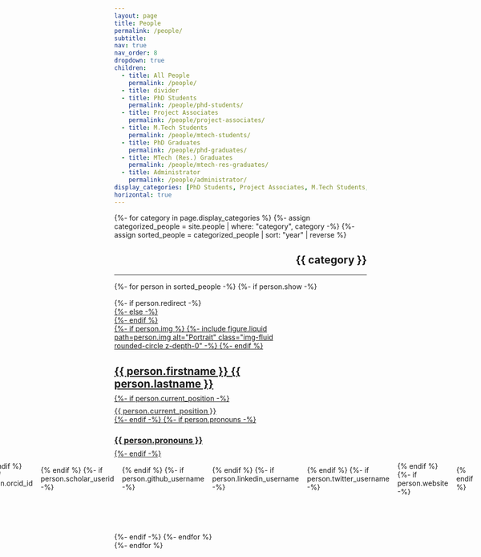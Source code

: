 ```yaml
---
layout: page
title: People
permalink: /people/
subtitle:
nav: true
nav_order: 8
dropdown: true
children:
  - title: All People
    permalink: /people/
  - title: divider
  - title: PhD Students
    permalink: /people/phd-students/
  - title: Project Associates
    permalink: /people/project-associates/
  - title: M.Tech Students
    permalink: /people/mtech-students/
  - title: PhD Graduates
    permalink: /people/phd-graduates/
  - title: MTech (Res.) Graduates
    permalink: /people/mtech-res-graduates/
  - title: Administrator
    permalink: /people/administrator/
display_categories: [PhD Students, Project Associates, M.Tech Students, PhD Graduates, MTech (Res.) Graduates, Administrator]
horizontal: true
---
```


<style>
.people .grid {
  display: flex;
  flex-wrap: wrap;
  justify-content: flex-start;
  align-items: stretch;
  gap: 1rem;
}

.people .grid-item {
  display: flex;
  flex-direction: column;
  align-items: stretch;
  flex: 1 1 300px; /* Allow items to grow/shrink with minimum width */
  max-width: 350px; /* Prevent items from becoming too wide */
  height: 450px;
}

.people .card {
  height: 100%;
  display: flex;
  flex-direction: column;
  justify-content: space-between;
}

.people .card-body {
  flex-grow: 1;
  display: flex;
  flex-direction: column;
  justify-content: center;
  align-items: center;
  text-align: center;
  padding: 1rem;
}

.people .card-title {
  margin-bottom: 0.5rem;
}

.people .card-icons {
  display: flex;
  justify-content: center;
  align-items: center;
  gap: 0.5rem;
  margin: 0.5rem 0;
}

.people .card-text {
  margin-top: 0.5rem;
  margin-bottom: 0;
}
</style>

<!-- <hr style="border-top: 1px solid #bbb;"> -->

<!-- pages/people.md -->
<div class="people">
  <!-- Display categorized people except Alumni -->
  {%- for category in page.display_categories %}
      <!-- <h2 class="category">{{ category }}</h2> -->
      {%- assign categorized_people = site.people | where: "category", category -%}
      {%- assign sorted_people = categorized_people | sort: "year" | reverse %}
      <h2 style="text-align: right;">{{ category }}</h2>    <hr>
      <div class="grid">
        {%- for person in sorted_people -%}
          {%- if person.show -%}
            <!-- Custom alumni display with current_position -->
            <div class="grid-item">
              {%- if person.redirect -%}
                <a href="{{ person.redirect }}">
              {%- else -%}
                <a href="{{ person.url | relative_url }}">
              {%- endif %}
                <div class="card hoverable">
                  {%- if person.img %}
                    {%- include figure.liquid
                      path=person.img
                      alt="Portrait"
                      class="img-fluid rounded-circle z-depth-0"
                    -%}
                  {%- endif %}
                  <h2 class="card-title text-capitalize">
                    {{ person.firstname }} {{ person.lastname }}
                  </h2>
                  {%- if person.current_position -%}
                    <h3 class="card-text mt-1 mb-2" style="font-size: 0.9rem; color: #666;">
                      {{ person.current_position }}
                    </h3>
                  {%- endif -%}
                  {%- if person.pronouns -%}
                    <h3 class="card-title card-pronouns mb-2">
                      {{ person.pronouns }}
                    </h3>
                  {%- endif -%}
                  <div class="card-icons">
                    {%- if person.email -%}
                      <a href="mailto:{{ person.email | encode_email }}" title="e-mail">
                        <i class="icon mr-1 p-0 fas fa-envelope"></i>
                      </a>
                    {% endif %}
                    {%- if person.orcid_id -%}
                      <a href="https://orcid.org/{{ person.orcid_id }}" title="ORCID">
                        <i class="icon mr-1 p-0 ai ai-orcid"></i>
                      </a>
                    {% endif %}
                    {%- if person.scholar_userid -%}
                      <a href="https://scholar.google.com/citations?user={{ person.scholar_userid }}" title="Google Scholar">
                        <i class="icon mr-1 p-0 ai ai-google-scholar"></i>
                      </a>
                    {% endif %}
                    {%- if person.github_username -%}
                      <a href="https://github.com/{{ person.github_username }}" title="GitHub">
                        <i class="icon mr-1 p-0 fab fa-github"></i>
                      </a>
                    {% endif %}
                    {%- if person.linkedin_username -%}
                      <a href="https://www.linkedin.com/in/{{ person.linkedin_username }}" title="LinkedIn">
                        <i class="icon mr-1 p-0 fab fa-linkedin"></i>
                      </a>
                    {% endif %}
                    {%- if person.twitter_username -%}
                      <a href="https://twitter.com/{{ person.twitter_username }}" title="Twitter">
                        <i class="icon mr-1 p-0 fab fa-twitter"></i>
                      </a>
                    {% endif %}
                    {%- if person.website -%}
                      <a href="{{ person.website }}" title="Website">
                        <i class="icon mr-1 p-0 fas fa-globe"></i>
                      </a>
                    {% endif %}
                  </div>
                  <div class="card-body">
                    <!-- <h3 class="card-text mt-1">{{ person.description }}</h3> -->
                  </div>
                </div>
              </a>
            </div>
          {%- endif -%}
        {%- endfor %}
      </div>
  {%- endfor %}
</div>
